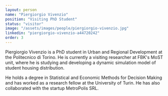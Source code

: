 ```yaml
---
layout: person
name: "Piergiorgio Vivenzio"
position: "Visiting PhD Student"
status: "visitor"
image: "/assets/images/people/piergiorgio-vivenzio.jpg"
linkedin: "piergiorgio-vivenzio-a44720242"
order: 3
---
```


Piergiorgio Vivenzio is a PhD student in Urban and Regional Development at the Politecnico di Torino.
He is currently a visiting researcher at FBK's MoST unit, where he is studying and developing a dynamic simulation model of student housing distribution.

He holds a degree in Statistical and Economic Methods for Decision Making and has worked as a research fellow at the University of Turin.
He has also collaborated with the startup MetroPolis SRL.
